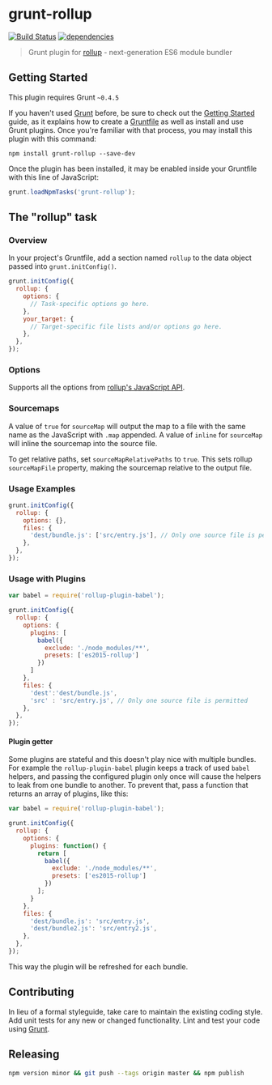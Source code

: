 # grunt-rollup
[![Build Status](https://travis-ci.org/chrisprice/grunt-rollup.svg)](https://travis-ci.org/chrisprice/grunt-rollup)
[![dependencies](https://david-dm.org/chrisprice/grunt-rollup.svg)](https://david-dm.org/chrisprice/grunt-rollup)

> Grunt plugin for [rollup](https://github.com/rollup/rollup) - next-generation ES6 module bundler

## Getting Started
This plugin requires Grunt `~0.4.5`

If you haven't used [Grunt](http://gruntjs.com/) before, be sure to check out the [Getting Started](http://gruntjs.com/getting-started) guide, as it explains how to create a [Gruntfile](http://gruntjs.com/sample-gruntfile) as well as install and use Grunt plugins. Once you're familiar with that process, you may install this plugin with this command:

```shell
npm install grunt-rollup --save-dev
```

Once the plugin has been installed, it may be enabled inside your Gruntfile with this line of JavaScript:

```js
grunt.loadNpmTasks('grunt-rollup');
```

## The "rollup" task

### Overview
In your project's Gruntfile, add a section named `rollup` to the data object passed into `grunt.initConfig()`.

```js
grunt.initConfig({
  rollup: {
    options: {
      // Task-specific options go here.
    },
    your_target: {
      // Target-specific file lists and/or options go here.
    },
  },
});
```

### Options

Supports all the options from [rollup's JavaScript API](https://github.com/rollup/rollup/wiki/JavaScript-API).


### Sourcemaps
A value of `true` for `sourceMap` will output the map to a file with the same name as the JavaScript with `.map` appended. A value of `inline` for `sourceMap` will inline the sourcemap into the source file.

To get relative paths, set `sourceMapRelativePaths` to `true`. This sets rollup `sourceMapFile` property, making the sourcemap relative to the output file.

### Usage Examples

```js
grunt.initConfig({
  rollup: {
    options: {},
    files: {
      'dest/bundle.js': ['src/entry.js'], // Only one source file is permitted
    },
  },
});
```

### Usage with Plugins

```js
var babel = require('rollup-plugin-babel');

grunt.initConfig({
  rollup: {
    options: {
      plugins: [
        babel({
          exclude: './node_modules/**',
          presets: ['es2015-rollup']
        })
      ]
    },
    files: {
      'dest':'dest/bundle.js',
      'src' : 'src/entry.js', // Only one source file is permitted
    },
  },
});
```

#### Plugin getter

Some plugins are stateful and this doesn't play nice with multiple bundles. For example the `rollup-plugin-babel` plugin keeps a track of used `babel` helpers, and passing the configured plugin only once will cause the helpers to leak from one bundle to another. To prevent that, pass a function that returns an array of plugins, like this:

```js
var babel = require('rollup-plugin-babel');

grunt.initConfig({
  rollup: {
    options: {
      plugins: function() {
        return [
          babel({
            exclude: './node_modules/**',
            presets: ['es2015-rollup']
          })
        ];
      }
    },
    files: {
      'dest/bundle.js': 'src/entry.js',
      'dest/bundle2.js': 'src/entry2.js',
    },
  },
});
```

This way the plugin will be refreshed for each bundle.

## Contributing
In lieu of a formal styleguide, take care to maintain the existing coding style. Add unit tests for any new or changed functionality. Lint and test your code using [Grunt](http://gruntjs.com/).

## Releasing

```bash
npm version minor && git push --tags origin master && npm publish
```

